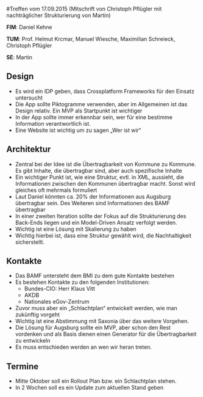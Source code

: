 #Treffen vom 17.09.2015
(Mitschrift von Christoph Pflügler mit nachträglicher Strukturierung von Martin)

**FIM**: Daniel Kehne

**TUM**: Prof. Helmut Krcmar, Manuel Wiesche, Maximilian Schreieck, Christoph Pflügler

**SE**: Martin


## Design
* Es wird ein IDP geben, dass Crossplatform Frameworks für den Einsatz untersucht
* Die App sollte Piktogramme verwenden, aber im Allgemeinen ist das Design relativ. Ein MVP als Startpunkt ist wichtiger
* In der App sollte immer erkennbar sein, wer für eine bestimme Information verantwortlich ist.
* Eine Website ist wichtig um zu sagen „Wer ist wir“

## Architektur
* Zentral bei der Idee ist die Übertragbarkeit von Kommune zu Kommune. Es gibt Inhalte, die übertragbar sind, aber auch spezifische Inhalte
* Ein wichtiger Punkt ist, wie eine Struktur, evtl. in XML, aussieht, die Informationen zwischen den Kommunen übertragbar macht. Sonst wird gleiches oft mehrmals formuliert
* Laut Daniel könnten ca. 20% der Informationen aus Augsburg übertragbar sein. Des Weiteren sind Informationen des BAMF übertragbar
*  In einer zweiten Iteration sollte der Fokus auf die Strukturierung des Back-Ends liegen und ein Model-Driven Ansatz verfolgt werden.
* Wichtig ist eine Lösung mit Skalierung zu haben
* Wichtig hierbei ist, dass eine Struktur gewählt wird, die Nachhaltigkeit sicherstellt.

## Kontakte
* Das BAMF untersteht dem BMI zu dem gute Kontakte bestehen
* Es bestehen Kontakte zu den folgenden Institutionen:
  * Bundes-CIO: Herr Klaus Vitt
  * AKDB
  * Nationales eGov-Zentrum
* Zuvor muss aber ein „Schlachtplan“ entwickelt werden, wie man zukünftig vorgeht
* Wichtig ist eine Abstimmung mit Saxonia über das weitere Vorgehen.
* Die Lösung für Augsburg sollte ein MVP, aber schon den Rest vordenken und als Basis dienen einen Generator für die Übertragbarkeit zu entwickeln
* Es muss entschieden werden an wen wir heran treten. 

## Termine
* Mitte Oktober soll ein Rollout Plan bzw. ein Schlachtplan stehen.
* In 2 Wochen soll es ein Update zum aktuellen Stand geben

